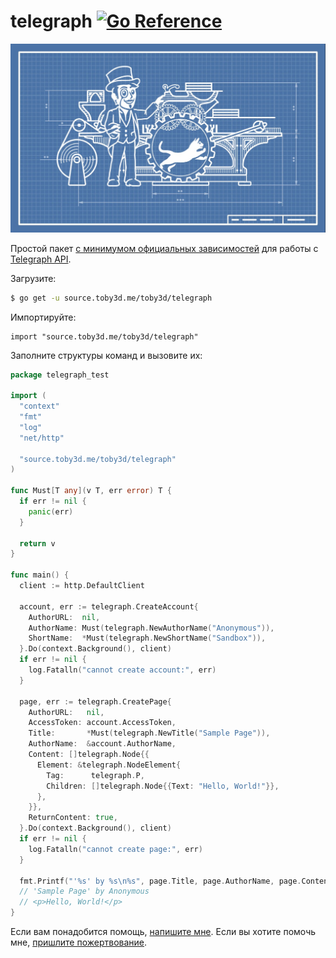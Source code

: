 # telegraph [![Go Reference](https://pkg.go.dev/badge/source.toby3d.me/toby3d/telegraph.svg)](https://pkg.go.dev/source.toby3d.me/toby3d/telegraph)
![](cover.jpg)

Простой пакет [с минимумом официальных зависимостей](../go.mod) для работы с [Telegraph API](https://telegra.ph/api).

Загрузите:
```bash
$ go get -u source.toby3d.me/toby3d/telegraph
```

Импортируйте:
```
import "source.toby3d.me/toby3d/telegraph"
```

Заполните структуры команд и вызовите их:
```go
package telegraph_test

import (
  "context"
  "fmt"
  "log"
  "net/http"

  "source.toby3d.me/toby3d/telegraph"
)

func Must[T any](v T, err error) T {
  if err != nil {
    panic(err)
  }

  return v
}

func main() {
  client := http.DefaultClient

  account, err := telegraph.CreateAccount{
    AuthorURL:  nil,
    AuthorName: Must(telegraph.NewAuthorName("Anonymous")),
    ShortName:  *Must(telegraph.NewShortName("Sandbox")),
  }.Do(context.Background(), client)
  if err != nil {
    log.Fatalln("cannot create account:", err)
  }

  page, err := telegraph.CreatePage{
    AuthorURL:   nil,
    AccessToken: account.AccessToken,
    Title:       *Must(telegraph.NewTitle("Sample Page")),
    AuthorName:  &account.AuthorName,
    Content: []telegraph.Node{{
      Element: &telegraph.NodeElement{
        Tag:      telegraph.P,
        Children: []telegraph.Node{{Text: "Hello, World!"}},
      },
    }},
    ReturnContent: true,
  }.Do(context.Background(), client)
  if err != nil {
    log.Fatalln("cannot create page:", err)
  }

  fmt.Printf("'%s' by %s\n%s", page.Title, page.AuthorName, page.Content[0])
  // 'Sample Page' by Anonymous
  // <p>Hello, World!</p>
}
```

Если вам понадобится помощь, [напишите мне](mailto:support@toby3d.me?subject=Telegraph). Если вы хотите помочь мне, [пришлите пожертвование](https://toby3d.me/en/pay).